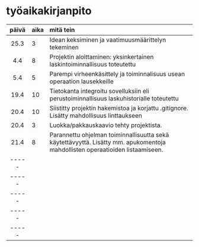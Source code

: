 # työaikakirjanpito

| päivä | aika | mitä tein  |
| :----:|:-----| :-----|
| 25.3  |  3   | Idean keksiminen ja vaatimuusmäärittelyn tekeminen |
| 4.4   |  8   | Projektin aloittaminen: yksinkertainen laskintoiminnallisuus toteutettu |
| 5.4   |  5   | Parempi virheenkäsittely ja toiminnalisuus usean operaation lausekkeille |
| 19.4  |  10  | Tietokanta integroitu sovelluksiin eli perustoiminnallisuus laskuhistorialle toteutettu |
| 20.4  |  10  | Siistitty projektin hakemistoa ja korjattu .gitignore. Lisätty mahdollisuus linttaukseen |
| 20.4  |  3   | Luokka/pakkauskaavio tehty projektista. |
| 21.4  |  8   | Parannettu ohjelman toiminnallisuutta sekä käytettävyyttä. Lisätty mm. apukomentoja mahdollisten operaatioiden listaamiseen. |
| ----- |      |  |
| ----- |      |  |
| ----- |      |  |
| ----- |      |  |
| ----- |      |  | 
